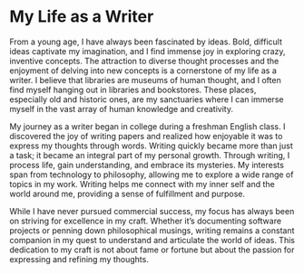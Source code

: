 # My Life as a Writer

From a young age, I have always been fascinated by ideas. Bold, difficult ideas captivate my imagination, and I find
immense joy in exploring crazy, inventive concepts. The attraction to diverse thought processes and the enjoyment of
delving into new concepts is a cornerstone of my life as a writer. I believe that libraries are museums of human
thought, and I often find myself hanging out in libraries and bookstores. These places, especially old and historic
ones, are my sanctuaries where I can immerse myself in the vast array of human knowledge and creativity.

My journey as a writer began in college during a freshman English class. I discovered the joy of writing papers and
realized how enjoyable it was to express my thoughts through words. Writing quickly became more than just a task; it
became an integral part of my personal growth. Through writing, I process life, gain understanding, and embrace its
mysteries. My interests span from technology to philosophy, allowing me to explore a wide range of topics in my work.
Writing helps me connect with my inner self and the world around me, providing a sense of fulfillment and purpose. 

While I have never pursued commercial success, my focus has always been on striving for excellence in my craft. Whether
it’s documenting software projects or penning down philosophical musings, writing remains a constant companion in my
quest to understand and articulate the world of ideas. This dedication to my craft is not about fame or fortune but
about the passion for expressing and refining my thoughts.

